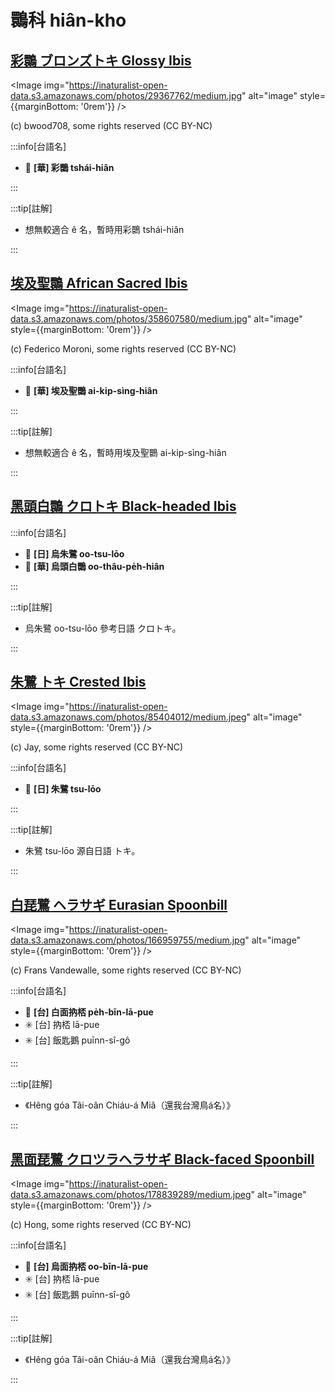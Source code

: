 # 䴉科 hiân-kho

## [彩䴉 ブロンズトキ Glossy Ibis](https://ebird.org/species/gloibi)

<Image img="https://inaturalist-open-data.s3.amazonaws.com/photos/29367762/medium.jpg" alt="image" style={{marginBottom: '0rem'}} />

<p className="image-caption">
(c) bwood708, some rights reserved (CC BY-NC)
</p>

:::info[台語名]

- 🎯 **[華] 彩䴉 tshái-hiân**

:::

:::tip[註解]

- 想無較適合 ê 名，暫時用彩䴉 tshái-hiân

:::

## [埃及聖䴉 African Sacred Ibis](https://ebird.org/species/sacibi2)

<Image img="https://inaturalist-open-data.s3.amazonaws.com/photos/358607580/medium.jpg" alt="image" style={{marginBottom: '0rem'}} />

<p className="image-caption">
(c) Federico Moroni, some rights reserved (CC BY-NC)
</p>

:::info[台語名]

- 🎯 **[華] 埃及聖䴉 ai-ki̍p-sìng-hiân**

:::

:::tip[註解]

- 想無較適合 ê 名，暫時用埃及聖䴉 ai-ki̍p-sìng-hiân

:::

## [黑頭白䴉 クロトキ Black-headed Ibis](https://ebird.org/species/blhibi1)

:::info[台語名]

- 🎯 **[日] 烏朱鷺 oo-tsu-lōo**
- 🎯 **[華] 烏頭白䴉 oo-thâu-pe̍h-hiân**

:::

:::tip[註解]

- 烏朱鷺 oo-tsu-lōo 參考日語 クロトキ。

:::

## [朱鷺 トキ Crested Ibis](https://ebird.org/species/creibi1)

<Image img="https://inaturalist-open-data.s3.amazonaws.com/photos/85404012/medium.jpeg" alt="image" style={{marginBottom: '0rem'}} />

<p className="image-caption">
(c) Jay, some rights reserved (CC BY-NC)
</p>

:::info[台語名]

- 🎯 **[日] 朱鷺 tsu-lōo**

:::

:::tip[註解]

- 朱鷺 tsu-lōo 源自日語 トキ。

:::

## [白琵鷺 ヘラサギ Eurasian Spoonbill](https://ebird.org/species/eurspo1)

<Image img="https://inaturalist-open-data.s3.amazonaws.com/photos/166959755/medium.jpg" alt="image" style={{marginBottom: '0rem'}} />

<p className="image-caption">
(c) Frans Vandewalle, some rights reserved (CC BY-NC)
</p>

:::info[台語名]

- 🎯 **[台] 白面抐桮 pe̍h-bīn-lā-pue**
- ✳️ [台] 抐桮 lā-pue
- ✳️ [台] 飯匙鵝 puīnn-sî-gô

:::

:::tip[註解]

- 《Hêng góa Tâi-oân Chiáu-á Miâ（還我台灣鳥á名）》

:::

## [黑面琵鷺 クロツラヘラサギ Black-faced Spoonbill](https://ebird.org/species/blfspo1)

<Image img="https://inaturalist-open-data.s3.amazonaws.com/photos/178839289/medium.jpeg" alt="image" style={{marginBottom: '0rem'}} />

<p className="image-caption">
(c) Hong, some rights reserved (CC BY-NC)
</p>

:::info[台語名]

- 🎯 **[台] 烏面抐桮 oo-bīn-lā-pue**
- ✳️ [台] 抐桮 lā-pue
- ✳️ [台] 飯匙鵝 puīnn-sî-gô

:::

:::tip[註解]

- 《Hêng góa Tâi-oân Chiáu-á Miâ（還我台灣鳥á名）》

:::
